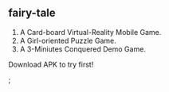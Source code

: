 ## fairy-tale
1. A Card-board Virtual-Reality Mobile Game.
2. A Girl-oriented Puzzle Game.
3. A 3-Miniutes Conquered Demo Game.

Download APK to try first! 

![]();
